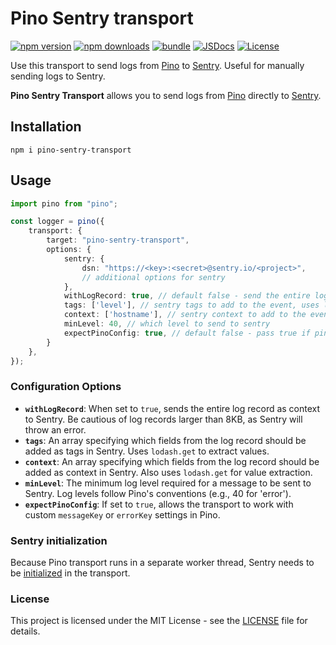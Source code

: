 # Pino Sentry transport

[![npm version][npm-version-src]][npm-version-href]
[![npm downloads][npm-downloads-src]][npm-downloads-href]
[![bundle][bundle-src]][bundle-href]
[![JSDocs][jsdocs-src]][jsdocs-href]
[![License][license-src]][license-href]

[//]: # ([![GitHub Workflow Status]&#40;https://github.com/tomer-yechiel/pino-sentry-transport/actions/workflows/pino-sentry-transport.yml/badge.svg?branch=main&#41;]&#40;https://github.com/tomer-yechiel/pino-sentry-transport/actions&#41;)

Use this transport to send logs from [Pino](https://github.com/pinojs/pino) to [Sentry](https://sentry.io/).
Useful for manually sending logs to Sentry.


**Pino Sentry Transport** allows you to send logs from [Pino](https://github.com/pinojs/pino) directly to [Sentry](https://sentry.io/).


## Installation

```shell
npm i pino-sentry-transport
```

## Usage

```typescript
import pino from "pino";

const logger = pino({
    transport: {
        target: "pino-sentry-transport",
        options: {
            sentry: {
                dsn: "https://<key>:<secret>@sentry.io/<project>",
                // additional options for sentry
            },
            withLogRecord: true, // default false - send the entire log record to sentry as a context.(FYI if its more then 8Kb Sentry will throw an error)
            tags: ['level'], // sentry tags to add to the event, uses lodash.get to get the value from the log record
            context: ['hostname'], // sentry context to add to the event, uses lodash.get to get the value from the log record,
            minLevel: 40, // which level to send to sentry
            expectPinoConfig: true, // default false - pass true if pino configured with custom messageKey or errorKey see below
        }
    },
});
```


### Configuration Options

- **`withLogRecord`**: When set to `true`, sends the entire log record as context to Sentry. Be cautious of log records larger than 8KB, as Sentry will throw an error.
- **`tags`**: An array specifying which fields from the log record should be added as tags in Sentry. Uses `lodash.get` to extract values.
- **`context`**: An array specifying which fields from the log record should be added as context in Sentry. Also uses `lodash.get` for value extraction.
- **`minLevel`**: The minimum log level required for a message to be sent to Sentry. Log levels follow Pino's conventions (e.g., 40 for 'error').
- **`expectPinoConfig`**: If set to `true`, allows the transport to work with custom `messageKey` or `errorKey` settings in Pino.


### Sentry initialization
Because Pino transport runs in a separate worker thread, Sentry needs to be [initialized](https://docs.sentry.io/platforms/javascript/configuration/webworkers/#usage-with-worker-level-initialization) in the transport.


### License
This project is licensed under the MIT License - see the [LICENSE](LICENSE) file for details.



[npm-version-src]: https://img.shields.io/npm/v/pino-sentry-transport
[npm-version-href]: https://npmjs.com/package/pino-sentry-transport
[npm-downloads-src]: https://img.shields.io/npm/dm/pino-sentry-transport
[npm-downloads-href]: https://npmjs.com/package/pino-sentry-transport
[bundle-src]: https://img.shields.io/bundlephobia/minzip/pino-sentry-transport?label=minzip
[bundle-href]: https://bundlephobia.com/result?p=pino-sentry-transport
[license-src]: https://img.shields.io/github/license/tomer-yechiel/pino-sentry-transport.svg
[license-href]: https://github.com/tomer-yechiel/pino-sentry-transport/blob/main/LICENSE
[jsdocs-src]: https://img.shields.io/badge/jsdocs-reference-080f12
[jsdocs-href]: https://www.jsdocs.io/package/pino-sentry-transport
